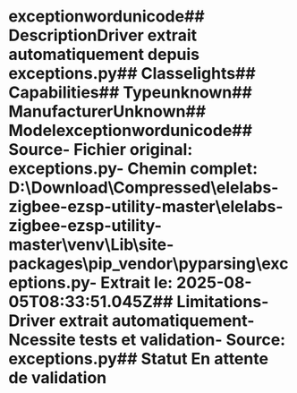 # exceptionwordunicode##  DescriptionDriver extrait automatiquement depuis exceptions.py##  Classelights##  Capabilities##  Typeunknown##  ManufacturerUnknown##  Modelexceptionwordunicode##  Source- **Fichier original**: exceptions.py- **Chemin complet**: D:\Download\Compressed\elelabs-zigbee-ezsp-utility-master\elelabs-zigbee-ezsp-utility-master\venv\Lib\site-packages\pip\_vendor\pyparsing\exceptions.py- **Extrait le**: 2025-08-05T08:33:51.045Z##  Limitations- Driver extrait automatiquement- Ncessite tests et validation- Source: exceptions.py##  Statut En attente de validation